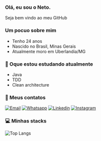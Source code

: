 ### Olá, eu sou o Neto.

Seja bem vindo ao meu GitHub

### Um pocuo sobre mim 
- Tenho 24 anos
- Nascido no Brasil, Minas Gerais
- Atualmente moro em Uberlandia/MG

### 🌱 Oque estou estudando atualmente
- Java
- TDD
- Clean architecture

### 📧 Meus contatos 
[![Email](https://img.shields.io/badge/Gmail-D14836?style=for-the-badge&logo=gmail&logoColor=white)](joaoqneto09@gmail.com)
[![Whatsapp](https://img.shields.io/badge/WhatsApp-25D366?style=for-the-badge&logo=whatsapp&logoColor=white)](https://wa.me/5534988565770)
[![Linkedin](https://img.shields.io/badge/LinkedIn-0077B5?style=for-the-badge&logo=linkedin&logoColor=white)](https://www.linkedin.com/in/jo%C3%A3o-queiroz-4b628a134/)
[![Instagram](https://img.shields.io/badge/Instagram-E4405F?style=for-the-badge&logo=instagram&logoColor=white)](https://www.instagram.com/netoptc/)

### 💻 Minhas stacks

![Top Langs](https://github-readme-stats.vercel.app/api/top-langs/?username=netoptc&layout=compact)
